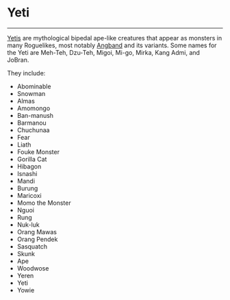# Yeti

---

[Yetis](http://www.wikipedia.org/wiki/Yeti) are mythological bipedal ape-like creatures that appear as monsters in many Roguelikes, most notably [Angband](angband.md) and its variants. Some names for the Yeti are Meh-Teh, Dzu-Teh, Migoi, Mi-go, Mirka, Kang Admi, and JoBran.

They include:

- Abominable
- Snowman
- Almas
- Amomongo
- Ban-manush
- Barmanou
- Chuchunaa
- Fear
- Liath
- Fouke Monster
- Gorilla Cat
- Hibagon
- Isnashi
- Mandi
- Burung
- Maricoxi
- Momo the Monster
- Nguoi
- Rung
- Nuk-luk
- Orang Mawas
- Orang Pendek
- Sasquatch
- Skunk
- Ape
- Woodwose
- Yeren
- Yeti
- Yowie
